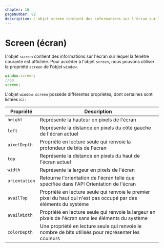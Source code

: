 ```yaml
---
chapter: 16
pageNumber: 82
description: L'objet screen contient des informations sur l'écran sur lequel la fenêtre actuelle est affichée. Il permet aux développeurs d'accéder aux propriétés liées à la taille de l'écran de l'utilisateur, à la résolution, à la profondeur des couleurs et à d'autres informations relatives à l'affichage.
---
```


# Screen (écran)

L'objet `screen` contient des informations sur l'écran sur lequel la fenêtre courante est affichée. Pour accéder à l'objet `screen`, nous pouvons utiliser la propriété `screen` de l'objet `window`.

```javascript
window.screen;
//ou
screen;
```

L'objet `window.screen` possède différentes propriétés, dont certaines sont listées ici :

| Propriété     | Description                                                                                                      |
| ------------- | ---------------------------------------------------------------------------------------------------------------- |
| `height`      | Représente la hauteur en pixels de l'écran                                                                       |
| `left`        | Représente la distance en pixels du côté gauche de l'écran actuel                                                |
| `pixelDepth`  | Propriété en lecture seule qui renvoie la profondeur de bits de l'écran                                          |
| `top`         | Représente la distance en pixels du haut de l'écran actuel                                                       |
| `width`       | Représente la largeur en pixels de l'écran                                                                       |
| `orientation` | Retourne l'orientation de l'écran telle que spécifiée dans l'API Orientation de l'écran                          |
| `availTop`    | Propriété en lecture seule qui renvoie le premier pixel du haut qui n'est pas occupé par des éléments du système |
| `availWidth`  | Propriété en lecture seule qui renvoie la largeur en pixels de l'écran sans les éléments du système              |
| `colorDepth`  | Une propriété en lecture seule qui renvoie le nombre de bits utilisés pour représenter les couleurs              |
